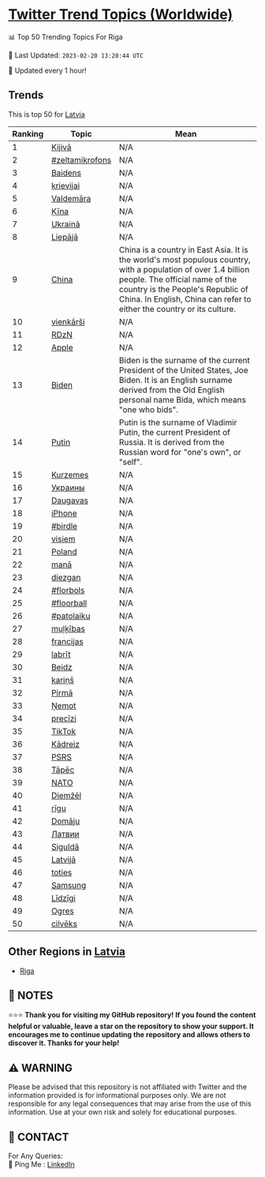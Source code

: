 [Twitter Trend Topics (Worldwide)](https://github.com/ErcinDedeoglu/Twitter-Trend-Topics)
==========


📊 Top 50 Trending Topics For Riga

📆 Last Updated: `2023-02-20 13:20:44 UTC`

🔧 Updated every 1 hour!


## Trends

This is top 50 for [Latvia](</Latvia>)

| Ranking | Topic | Mean |
| ------- | ------------ | ------------ |
| 1 | [Kijivā](http://twitter.com/search?q=Kijiv%c4%81) | N/A |
| 2 | [#zeltamikrofons](http://twitter.com/search?q=%23zeltamikrofons) | N/A |
| 3 | [Baidens](http://twitter.com/search?q=Baidens) | N/A |
| 4 | [krievijai](http://twitter.com/search?q=krievijai) | N/A |
| 5 | [Valdemāra](http://twitter.com/search?q=Valdem%c4%81ra) | N/A |
| 6 | [Ķīna](http://twitter.com/search?q=%c4%b6%c4%abna) | N/A |
| 7 | [Ukrainā](http://twitter.com/search?q=Ukrain%c4%81) | N/A |
| 8 | [Liepājā](http://twitter.com/search?q=Liep%c4%81j%c4%81) | N/A |
| 9 | [China](http://twitter.com/search?q=China) | China is a country in East Asia. It is the world's most populous country, with a population of over 1.4 billion people. The official name of the country is the People's Republic of China. In English, China can refer to either the country or its culture. |
| 10 | [vienkārši](http://twitter.com/search?q=vienk%c4%81r%c5%a1i) | N/A |
| 11 | [RDzN](http://twitter.com/search?q=RDzN) | N/A |
| 12 | [Apple](http://twitter.com/search?q=Apple) | N/A |
| 13 | [Biden](http://twitter.com/search?q=Biden) | Biden is the surname of the current President of the United States, Joe Biden. It is an English surname derived from the Old English personal name Bida, which means "one who bids". |
| 14 | [Putin](http://twitter.com/search?q=Putin) | Putin is the surname of Vladimir Putin, the current President of Russia. It is derived from the Russian word for "one's own", or "self". |
| 15 | [Kurzemes](http://twitter.com/search?q=Kurzemes) | N/A |
| 16 | [Украины](http://twitter.com/search?q=%d0%a3%d0%ba%d1%80%d0%b0%d0%b8%d0%bd%d1%8b) | N/A |
| 17 | [Daugavas](http://twitter.com/search?q=Daugavas) | N/A |
| 18 | [iPhone](http://twitter.com/search?q=iPhone) | N/A |
| 19 | [#birdle](http://twitter.com/search?q=%23birdle) | N/A |
| 20 | [visiem](http://twitter.com/search?q=visiem) | N/A |
| 21 | [Poland](http://twitter.com/search?q=Poland) | N/A |
| 22 | [manā](http://twitter.com/search?q=man%c4%81) | N/A |
| 23 | [diezgan](http://twitter.com/search?q=diezgan) | N/A |
| 24 | [#florbols](http://twitter.com/search?q=%23florbols) | N/A |
| 25 | [#floorball](http://twitter.com/search?q=%23floorball) | N/A |
| 26 | [#patolaiku](http://twitter.com/search?q=%23patolaiku) | N/A |
| 27 | [muļķības](http://twitter.com/search?q=mu%c4%bc%c4%b7%c4%abbas) | N/A |
| 28 | [francijas](http://twitter.com/search?q=francijas) | N/A |
| 29 | [labrīt](http://twitter.com/search?q=labr%c4%abt) | N/A |
| 30 | [Beidz](http://twitter.com/search?q=Beidz) | N/A |
| 31 | [kariņš](http://twitter.com/search?q=kari%c5%86%c5%a1) | N/A |
| 32 | [Pirmā](http://twitter.com/search?q=Pirm%c4%81) | N/A |
| 33 | [Ņemot](http://twitter.com/search?q=%c5%85emot) | N/A |
| 34 | [precīzi](http://twitter.com/search?q=prec%c4%abzi) | N/A |
| 35 | [TikTok](http://twitter.com/search?q=TikTok) | N/A |
| 36 | [Kādreiz](http://twitter.com/search?q=K%c4%81dreiz) | N/A |
| 37 | [PSRS](http://twitter.com/search?q=PSRS) | N/A |
| 38 | [Tāpēc](http://twitter.com/search?q=T%c4%81p%c4%93c) | N/A |
| 39 | [NATO](http://twitter.com/search?q=NATO) | N/A |
| 40 | [Diemžēl](http://twitter.com/search?q=Diem%c5%be%c4%93l) | N/A |
| 41 | [rīgu](http://twitter.com/search?q=r%c4%abgu) | N/A |
| 42 | [Domāju](http://twitter.com/search?q=Dom%c4%81ju) | N/A |
| 43 | [Латвии](http://twitter.com/search?q=%d0%9b%d0%b0%d1%82%d0%b2%d0%b8%d0%b8) | N/A |
| 44 | [Siguldā](http://twitter.com/search?q=Siguld%c4%81) | N/A |
| 45 | [Latvijā](http://twitter.com/search?q=Latvij%c4%81) | N/A |
| 46 | [toties](http://twitter.com/search?q=toties) | N/A |
| 47 | [Samsung](http://twitter.com/search?q=Samsung) | N/A |
| 48 | [Līdzīgi](http://twitter.com/search?q=L%c4%abdz%c4%abgi) | N/A |
| 49 | [Ogres](http://twitter.com/search?q=Ogres) | N/A |
| 50 | [cilvēks](http://twitter.com/search?q=cilv%c4%93ks) | N/A |



## Other Regions in [Latvia](</Latvia>)

* [Riga](</Latvia/Riga.md>)



## 📝 NOTES

⭐⭐⭐ **Thank you for visiting my GitHub repository! If you found the content helpful or valuable, leave a star on the repository to show your support. It encourages me to continue updating the repository and allows others to discover it. Thanks for your help!**


## ⚠️ WARNING

Please be advised that this repository is not affiliated with Twitter and the information provided is for informational purposes only. We are not responsible for any legal consequences that may arise from the use of this information. Use at your own risk and solely for educational purposes.


## 📨 CONTACT

 For Any Queries:  
            🏓 Ping Me : [LinkedIn](https://www.linkedin.com/in/ercindedeoglu/)
